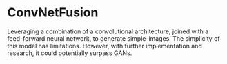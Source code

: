 # ConvNetFusion

Leveraging a combination of a convolutional architecture, joined with a feed-forward neural network, to generate simple-images. The simplicity of this model has limitations. However, with further implementation and research, it could potentially surpass GANs.

